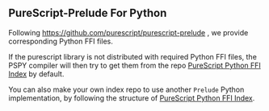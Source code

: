 ## PureScript-Prelude For Python

Following https://github.com/purescript/purescript-prelude , we provide
corresponding Python FFI files.

If the purescript library is not distributed with required Python FFI files,
the PSPY compiler will then try to get them from the repo [PureScript Python FFI Index](https://github.com/purescript-python/purescript-python-ffi-index) by default.

You can also make your own index repo to use another `Prelude` Python implementation, by following the structure of
[PureScript Python FFI Index](https://github.com/purescript-python/purescript-python-ffi-index).
